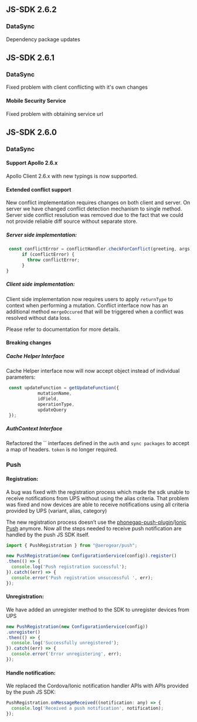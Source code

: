 ## JS-SDK 2.6.2

### DataSync

Dependency package updates

## JS-SDK 2.6.1

### DataSync

Fixed problem with client conflicting with it's own changes

#### Mobile Security Service 

Fixed problem with obtaining service url


## JS-SDK 2.6.0

### DataSync

#### Support Apollo 2.6.x

Apollo Client 2.6.x with new typings is now supported.

#### Extended conflict support

New conflict implementation requires changes on both client and server.
On server we have changed conflict detection mechanism to single method.
Server side conflict resolution was removed due to the fact that we could not provide
reliable diff source without separate store. 

##### Server side implementation:

```javascript
 const conflictError = conflictHandler.checkForConflict(greeting, args);
      if (conflictError) {
        throw conflictError;
      }
}
```

##### Client side implementation:

Client side implementation now requires users to apply `returnType` to context when performing a mutation.
Conflict interface now has an additional method `mergeOccured` that will be triggered when a conflict was  resolved without data loss.

Please refer to documentation for more details.

#### Breaking changes

##### Cache Helper Interface 

Cache Helper interface now will now accept object instead of individual parameters:

```javascript
 const updateFunction = getUpdateFunction({
            mutationName,
            idField,
            operationType,
            updateQuery
 });
```
##### AuthContext Interface 

Refactored the `` interfaces defined in the `auth` and `sync packages` to accept a map of headers. `token` is no longer required.

### Push

#### Registration:

A bug was fixed with the registration process which made the sdk unable to receive notifications from UPS without using the alias criteria. That problem was fixed and now devices are able to receive notifications using all criteria provided by UPS (variant, alias, category)

The new registration process doesn’t use the [phonegap-push-plugin](https://github.com/phonegap/phonegap-plugin-push)/[Ionic Push](https://ionicframework.com/docs/native/push) anymore. Now all the steps needed to receive push notification are handled by the push JS SDK itself.

```javascript
import { PushRegistration } from "@aerogear/push";

new PushRegistration(new ConfigurationService(config)).register()
.then(() => {
  console.log('Push registration successful');
}).catch((err) => {
  console.error('Push registration unsuccessful ', err);
});
```

#### Unregistration:

We have added an unregister method to the SDK to unregister devices from UPS

```javascript
new PushRegistration(new ConfigurationService(config))
.unregister()
.then(() => {
  console.log('Successfully unregistered');
}).catch((err) => {
  console.error('Error unregistering', err);
});
```

#### Handle notification:

We replaced the Cordova/Ionic notification handler APIs with APIs provided by the push JS SDK:

```javascript
PushRegistration.onMessageReceived((notification: any) => {
  console.log('Received a push notification', notification);
});
```

